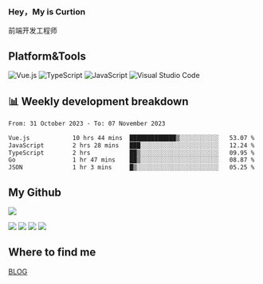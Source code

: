 ### Hey，My is Curtion
前端开发工程师
## Platform&Tools

![Vue.js](https://img.shields.io/badge/-Vue.js-4FC08D?style=flat-square&logo=Vue.js&logoColor=white)
![TypeScript](https://img.shields.io/badge/-TypeScript-007ACC?style=flat-square&logo=typescript&logoColor=white)
![JavaScript](https://img.shields.io/badge/-JavaScript-F7DF1E?style=flat-square&logo=javascript&logoColor=black)
![Visual Studio Code](https://img.shields.io/badge/-VSCode-007ACC?style=flat-square&logo=Visual-Studio-Code&logoColor=white)

## 📊 Weekly development breakdown

<!--START_SECTION:waka-->

```txt
From: 31 October 2023 - To: 07 November 2023

Vue.js            10 hrs 44 mins  █████████████▒░░░░░░░░░░░   53.07 %
JavaScript        2 hrs 28 mins   ███░░░░░░░░░░░░░░░░░░░░░░   12.24 %
TypeScript        2 hrs           ██▒░░░░░░░░░░░░░░░░░░░░░░   09.95 %
Go                1 hr 47 mins    ██▒░░░░░░░░░░░░░░░░░░░░░░   08.87 %
JSON              1 hr 3 mins     █▒░░░░░░░░░░░░░░░░░░░░░░░   05.25 %
```

<!--END_SECTION:waka-->

## My Github

![](http://github-profile-summary-cards.vercel.app/api/cards/profile-details?username=curtion&theme=nord_bright)

![](http://github-profile-summary-cards.vercel.app/api/cards/stats?username=curtion&theme=nord_bright)
![](http://github-profile-summary-cards.vercel.app/api/cards/productive-time?username=curtion&theme=nord_bright&utcOffset=8)
![](http://github-profile-summary-cards.vercel.app/api/cards/repos-per-language?username=curtion&theme=nord_bright)
![](http://github-profile-summary-cards.vercel.app/api/cards/most-commit-language?username=curtion&theme=nord_bright)

## Where to find me

[BLOG](https://blog.3gxk.net)

